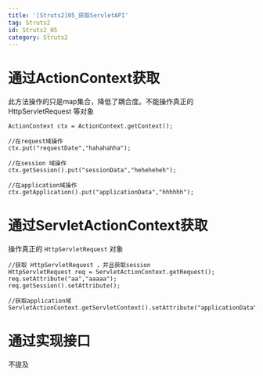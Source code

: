 ```yaml
---
title: '[Struts2]05_获取ServletAPI'
tag: Struts2
id: Struts2_05
category: Struts2
---
```



# 通过ActionContext获取
此方法操作的只是map集合，降低了耦合度。不能操作真正的 HttpServletRequest 等对象
```
ActionContext ctx = ActionContext.getContext();

//在request域操作
ctx.put("requestDate","hahahahha");

//在session 域操作
ctx.getSession().put("sessionData","heheheheh");

//在application域操作
ctx.getApplication().put("applicationData","hhhhhh");

```

# 通过ServletActionContext获取
操作真正的 `HttpServletRequest` 对象

```
//获取 HttpServletRequest ，并且获取session
HttpServletRequest req = ServletActionContext.getRequest();
req.setAttribute("aa","aaaaa");
req.getSession().setAttribute();

//获取application域
ServletActionContext.getServletContext().setAttribute("applicationData","a");

```

# 通过实现接口
不提及